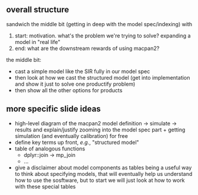 ## overall structure
sandwich the middle bit (getting in deep with the model spec/indexing) with
1. start: motivation. what's the problem we're trying to solve? expanding a model in "real life"
2. end: what are the downstream rewards of using macpan2?

the middle bit:
- cast a simple model like the SIR fully in our model spec
- then look at how we cast the structured model (get into implementation and show it just to solve one productify problem)
- then show all the other options for products

## more specific slide ideas
- high-level diagram of the macpan2 model definition -> simulate -> results and explain/justify zooming into the model spec part + getting simulation (and eventually calibration) for free
- define key terms up front, _e.g._, "structured model"
- table of analogous functions
  - dplyr::join -> mp_join
  - ...
- give a disclaimer about model components as tables being a useful way to think about specifying models, that will eventually help us understand how to use the sosftware, but to start we will just look at how to work with these special tables

